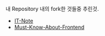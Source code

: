 내 Repository 내의 fork한 것들중 추린것.
- [IT-Note](https://github.com/s-ggul/IT-Note)
- [Must-Know-About-Frontend](https://github.com/s-ggul/Must-Know-About-Frontend)